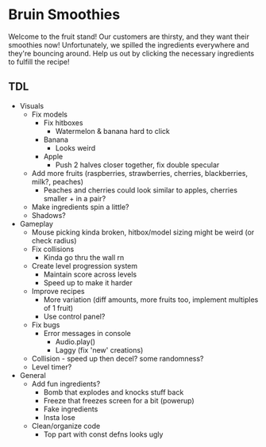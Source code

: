 # Bruin Smoothies

Welcome to the fruit stand! Our customers are thirsty, and they want their smoothies now! Unfortunately, we spilled the ingredients everywhere and they're bouncing around. Help us out by clicking the necessary ingredients to fulfill the recipe!

## TDL
- Visuals
  - Fix models
    - Fix hitboxes
      - Watermelon & banana hard to click
    - Banana
      - Looks weird
    - Apple
      - Push 2 halves closer together, fix double specular
  - Add more fruits (raspberries, strawberries, cherries, blackberries, milk?, peaches)
    - Peaches and cherries could look similar to apples, cherries smaller + in a pair?
  - Make ingredients spin a little?
  - Shadows?
- Gameplay
  - Mouse picking kinda broken, hitbox/model sizing might be weird (or check radius)
  - Fix collisions
    - Kinda go thru the wall rn
  - Create level progression system
    - Maintain score across levels
    - Speed up to make it harder
  - Improve recipes
    - More variation (diff amounts, more fruits too, implement multiples of 1 fruit)
    - Use control panel?
  - Fix bugs
    - Error messages in console
      - Audio.play()
      - Laggy (fix 'new' creations)
  - Collision - speed up then decel? some randomness?
  - Level timer?
- General
  - Add fun ingredients?
    - Bomb that explodes and knocks stuff back
    - Freeze that freezes screen for a bit (powerup)
    - Fake ingredients
    - Insta lose
  - Clean/organize code
    - Top part with const defns looks ugly
